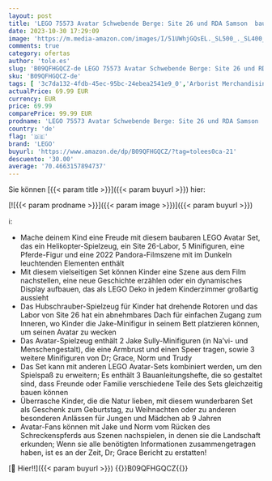 ```yaml
---
layout: post
title: 'LEGO 75573 Avatar Schwebende Berge: Site 26 und RDA Samson  baubares Helikopter-Spielzeug für Kinder mit Schreckenspferd-Tierfigur und 5 Minifiguren'
date: 2023-10-30 17:29:09
image: 'https://m.media-amazon.com/images/I/51UWhjGQsEL._SL500_._SL400_.jpg'
comments: true
category: ofertas
author: 'tole.es'
slug: 'B09QFHGQCZ-de LEGO 75573 Avatar Schwebende Berge: Site 26 und RDA Samson...'
sku: 'B09QFHGQCZ-de'
tags: [ '3c7da132-4fdb-45ec-95bc-24ebea2541e9_0','Arborist Merchandising Root','Bauen & Konstruktion Spielzeugfiguren','Bauspielzeug & Konstruktionsspielzeug','Custom Stores','LEGO','Self Service','Spielzeug','lego','🇩🇪', ]
actualPrice: 69.99 EUR
currency: EUR
price: 69.99
comparePrice: 99.99 EUR
prodname: 'LEGO 75573 Avatar Schwebende Berge: Site 26 und RDA Samson  baubares Helikopter-Spielzeug für Kinder mit Schreckenspferd-Tierfigur und 5 Minifiguren'
country: 'de'
flag: '🇩🇪'
brand: 'LEGO'
buyurl: 'https://www.amazon.de/dp/B09QFHGQCZ/?tag=tolees0ca-21'
descuento: '30.00'
average: '70.4663157894737'
---
```


Sie können [{{< param title >}}]({{< param buyurl >}}) hier:

[![{{< param prodname >}}]({{< param image >}})]({{< param buyurl >}})

ℹ️:

- Mache deinem Kind eine Freude mit diesem baubaren LEGO Avatar Set, das ein Helikopter-Spielzeug, ein Site 26-Labor, 5 Minifiguren, eine Pferde-Figur und eine 2022 Pandora-Filmszene mit im Dunkeln leuchtenden Elementen enthält
- Mit diesem vielseitigen Set können Kinder eine Szene aus dem Film nachstellen, eine neue Geschichte erzählen oder ein dynamisches Display aufbauen, das als LEGO Deko in jedem Kinderzimmer großartig aussieht
- Das Hubschrauber-Spielzeug für Kinder hat drehende Rotoren und das Labor von Site 26 hat ein abnehmbares Dach für einfachen Zugang zum Inneren, wo Kinder die Jake-Minifigur in seinem Bett platzieren können, um seinen Avatar zu wecken
- Das Avatar-Spielzeug enthält 2 Jake Sully-Minifiguren (in Na’vi- und Menschengestalt), die eine Armbrust und einen Speer tragen, sowie 3 weitere Minifiguren von Dr; Grace, Norm und Trudy
- Das Set kann mit anderen LEGO Avatar-Sets kombiniert werden, um den Spielspaß zu erweitern; Es enthält 3 Bauanleitungshefte, die so gestaltet sind, dass Freunde oder Familie verschiedene Teile des Sets gleichzeitig bauen können
- Überrasche Kinder, die die Natur lieben, mit diesem wunderbaren Set als Geschenk zum Geburtstag, zu Weihnachten oder zu anderen besonderen Anlässen für Jungen und Mädchen ab 9 Jahren
- Avatar-Fans können mit Jake und Norm vom Rücken des Schreckenspferds aus Szenen nachspielen, in denen sie die Landschaft erkunden; Wenn sie alle benötigten Informationen zusammengetragen haben, ist es an der Zeit, Dr; Grace Bericht zu erstatten!

[🛒 Hier!!]({{< param buyurl >}})
{{<world>}}B09QFHGQCZ{{</world>}}
